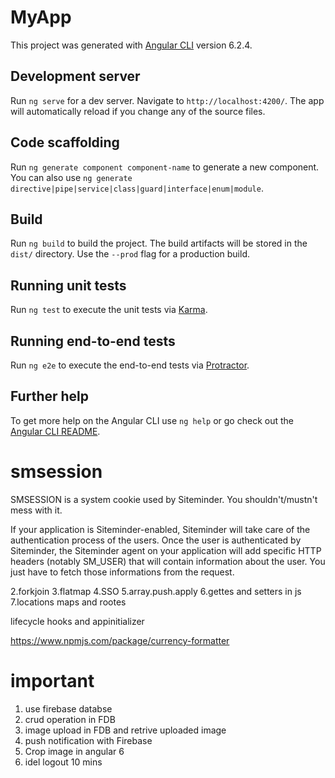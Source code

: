 # MyApp

This project was generated with [Angular CLI](https://github.com/angular/angular-cli) version 6.2.4.

## Development server

Run `ng serve` for a dev server. Navigate to `http://localhost:4200/`. The app will automatically reload if you change any of the source files.

## Code scaffolding

Run `ng generate component component-name` to generate a new component. You can also use `ng generate directive|pipe|service|class|guard|interface|enum|module`.

## Build

Run `ng build` to build the project. The build artifacts will be stored in the `dist/` directory. Use the `--prod` flag for a production build.

## Running unit tests

Run `ng test` to execute the unit tests via [Karma](https://karma-runner.github.io).

## Running end-to-end tests

Run `ng e2e` to execute the end-to-end tests via [Protractor](http://www.protractortest.org/).

## Further help

To get more help on the Angular CLI use `ng help` or go check out the [Angular CLI README](https://github.com/angular/angular-cli/blob/master/README.md).


smsession 
=============

SMSESSION is a system cookie used by Siteminder. You shouldn't/mustn't mess with it.

If your application is Siteminder-enabled, Siteminder will take care of the authentication process of the users.
Once the user is authenticated by Siteminder, the Siteminder agent on your application will add specific HTTP headers (notably SM_USER) that will contain information about the user.
You just have to fetch those informations from the request.


2.forkjoin
3.flatmap
4.SSO
5.array.push.apply
6.gettes and setters in js
7.locations
maps and rootes

lifecycle hooks and appinitializer



https://www.npmjs.com/package/currency-formatter

important 
============
1. use firebase databse 
2. crud operation in FDB
3. image upload in FDB and retrive uploaded image 
4. push notification with Firebase
5. Crop image in angular 6
6. idel logout 10 mins